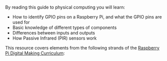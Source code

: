 By reading this guide to physical computing you will learn:

- How to identify GPIO pins on a Raspberry Pi, and what the GPIO pins are used for
- Basic knowledge of different types of components
- Differences between inputs and outputs
- How Passive Infrared (PIR) sensors work

This resource covers elements from the following strands of the [Raspberry Pi Digital Making Curriculum](https://www.raspberrypi.org/curriculum/):

